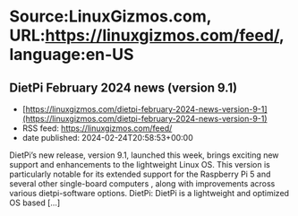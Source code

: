 # Source:LinuxGizmos.com, URL:https://linuxgizmos.com/feed/, language:en-US

## DietPi February 2024 news (version 9.1)
 - [https://linuxgizmos.com/dietpi-february-2024-news-version-9-1](https://linuxgizmos.com/dietpi-february-2024-news-version-9-1)
 - RSS feed: https://linuxgizmos.com/feed/
 - date published: 2024-02-24T20:58:53+00:00

DietPi&#8217;s new release, version 9.1, launched this week, brings exciting new support and enhancements to the lightweight Linux OS. This version is particularly notable for its extended support for the Raspberry Pi 5 and several other single-board computers , along with improvements across various dietpi-software options. DietPi: DietPi is a lightweight and optimized OS based [&#8230;]

